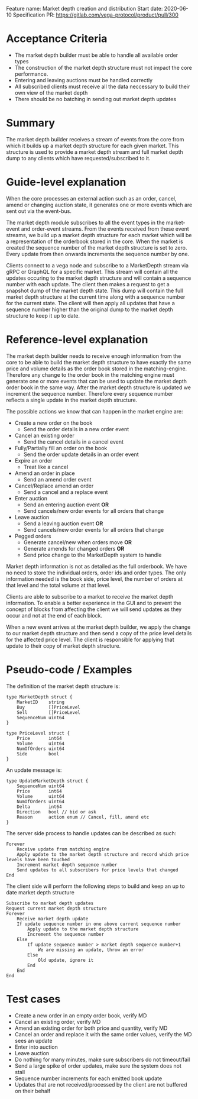 Feature name: Market depth creation and distribution
Start date: 2020-06-10
Specification PR: https://gitlab.com/vega-protocol/product/pull/300

# Acceptance Criteria
- The market depth builder must be able to handle all available order types
- The construction of the market depth structure must not impact the core performance.
- Entering and leaving auctions must be handled correctly
- All subscribed clients must receive all the data neccessary to build their own view of the market depth
- There should be no batching in sending out market depth updates


# Summary
The market depth builder receives a stream of events from the core from which it builds up a market depth structure for each given market. This structure is used to provide a market depth stream and full market depth dump to any clients which have requested/subscribed to it. 

# Guide-level explanation
When the core processes an external action such as an order, cancel, amend or changing auction state, it generates one or more events which are sent out via the event-bus. 

The market depth module subscribes to all the event types in the market-event and order-event streams. From the events received from these event streams, we build up a market depth structure for each market which will be a representation of the orderbook stored in the core. When the market is created the sequence number of the market depth structure is set to zero. Every update from then onwards increments the sequence number by one.

Clients connect to a vega node and subscribe to a MarketDepth stream via gRPC or GraphQL for a specific market. This stream will contain all the updates occuring to the market depth structure and will contain a sequence number with each update. The client then makes a request to get a snapshot dump of the market depth state. This dump will contain the full market depth structure at the current time along with a sequence number for the current state. The client will then apply all updates that have a sequence number higher than the original dump to the market depth structure to keep it up to date.


# Reference-level explanation

The market depth builder needs to receive enough information from the core to be able to build the market depth structure to have exactly the same price and volume details as the order book stored in the matching-engine. Therefore any change to the order book in the matching engine must generate one or more events that can be used to update the market depth order book in the same way. After the market depth structure is updated we increment the sequence number. Therefore every sequence number reflects a single update in the market depth structure.

The possible actions we know that can happen in the market engine are:

- Create a new order on the book
  * Send the order details in a new order event
- Cancel an existing order
  * Send the cancel details in a cancel event
- Fully/Partially fill an order on the book
  * Send the order update details in an order event
- Expire an order
  * Treat like a cancel
- Amend an order in place
  * Send an amend order event
- Cancel/Replace amend an order
  * Send a cancel and a replace event
- Enter auction
  * Send an entering auction event **OR**
  * Send cancels/new order events for all orders that change
- Leave auction
  * Send a leaving auction event **OR**
  * Send cancels/new order events for all orders that change
- Pegged orders
  * Generate cancel/new when orders move **OR**
  * Generate amends for changed orders **OR**
  * Send price change to the MarketDepth system to handle

Market depth information is not as detailed as the full orderbook. We have no need to store the individual orders, order ids and order types. The only information needed is the book side, price level, the number of orders at that level and the total volume at that level.

Clients are able to subscribe to a market to receive the market depth information. To enable a better experience in the GUI and to prevent the concept of blocks from affecting the client we will send updates as they occur and not at the end of each block. 

When a new event arrives at the market depth builder, we apply the change to our market depth structure and then send a copy of the price level details for the affected price level. The client is responsible for applying that update to their copy of market depth structure.


# Pseudo-code / Examples

The definition of the market depth structure is:

    type MarketDepth struct {
        MarketID    string
        Buy         []PriceLevel
        Sell        []PriceLevel
        SequenceNum uint64
    }

    type PriceLevel struct {
        Price       int64
        Volume      uint64
        NumOfOrders uint64
        Side        bool
    }

An update message is:

    type UpdateMarketDepth struct {
        SequenceNum uint64
        Price       int64
        Volume      uint64
        NumOfOrders uint64
        Delta       int64
        Direction   bool // bid or ask
        Reason      action enum // Cancel, fill, amend etc
	}


The server side process to handle updates can be described as such:

    Forever
        Receive update from matching engine
        Apply update to the market depth structure and record which price levels have been touched
        Increment market depth sequence number
        Send updates to all subscribers for price levels that changed
	End


The client side will perform the following steps to build and keep an up to date market depth structure

    Subscribe to market depth updates
    Request current market depth structure
    Forever
        Receive market depth update
        If update sequence number in one above current sequence number
            Apply update to the market depth structure
            Increment the sequence number
        Else
            If update sequence number > market depth sequence number+1
                We are missing an update, throw an error 
            Else
  	            Old update, ignore it
            End
        End
    End


# Test cases

* Create a new order in an empty order book, verify MD
* Cancel an existing order, verify MD
* Amend an existing order for both price and quantity, verify MD
* Cancel an order and replace it with the same order values, verify the MD sees an update
* Enter into auction
* Leave auction
* Do nothing for many minutes, make sure subscribers do not timeout/fail
* Send a large spike of order updates, make sure the system does not stall
* Sequence number increments for each emitted book update
* Updates that are not received/processed by the client are not buffered on their behalf

